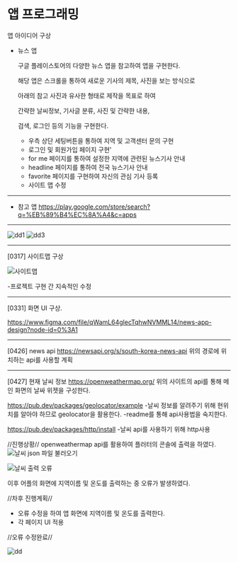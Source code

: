 # 앱 프로그래밍 

앱 아이디어 구상

- 뉴스 앱

   구글 플레이스토어의 다양한 뉴스 앱을 참고하여 앱을 구현한다.

   해당 앱은 스크롤을 통하여 새로운 기사의 제목, 사진을 보는 방식으로

   아래의 참고 사진과 유사한 형태로 제작을 목표로 하여

   간략한 날씨정보, 기사글 분류, 사진 및 간략한 내용,

   검색, 로그인 등의 기능을 구현한다.

   + 우측 상단 세팅버튼을 통하여 지역 및 고객센터 문의 구현
   + 로그인 및 회원가입 페이지 구현'
   + for me 페이지를 통하여 설정한 지역에 관련된 뉴스기사 안내
   + headline 페이지를 통하여 전국 뉴스기사 안내
   + favorite 페이지를 구현하여 자신의 관심 기사 등록
   + 사이트 맵 수정
---------------------------------------------------------------------   
- 참고 앱
https://play.google.com/store/search?q=%EB%89%B4%EC%8A%A4&c=apps
---------------------------------------------------------------------

 ![dd1](https://user-images.githubusercontent.com/95200335/157620137-dcd9f71a-d567-4a85-8513-54d0fb1cd723.png)
 ![dd3](https://user-images.githubusercontent.com/95200335/157620796-c170d575-67f6-4620-a37c-17ff1bfae41e.png)
 
---------------------------------------------------------------------
[0317] 사이트맵 구상

![사이트맵](https://user-images.githubusercontent.com/95200335/158802708-db8acb67-81b5-40c9-a883-cfd8e08deb6b.png)

-프로젝트 구현 간 지속적인 수정 

----------------------------------------------------------------------
[0331] 화면 UI 구상.

https://www.figma.com/file/qWamL64glecTqhwNVMML14/news-app-design?node-id=0%3A1

----------------------------------------------------------------------
[0426] news api 
https://newsapi.org/s/south-korea-news-api
위의 경로에 위치하는 api를 사용할 계획

---------------------------------------------------------------------
[0427] 현재 날씨 정보
https://openweathermap.org/
위의 사이트의 api를 통해 메인 화면의 날싸 위젯을 구성한다.

https://pub.dev/packages/geolocator/example
-날씨 정보를 알려주기 위해 현위치를 알아야 하므로  geolocator을 활용한다.
-readme를 통해 api사용법을 숙지한다.

https://pub.dev/packages/http/install
-날씨 api를 사용하기 위해 http사용

//진행상황//
openweathermap api를 활용하여 플러터의 콘솔에 출력을 하였다.
![날씨 json 파일 불러오기](https://user-images.githubusercontent.com/95200335/165798940-16643d49-73e7-44be-8d16-1f835edad515.png)

![날씨 출력 오류](https://user-images.githubusercontent.com/95200335/165800029-f0a807a0-a9d1-40a2-af9d-f2692147550a.png)


이후 어플의 화면에 지역이름 및 온도를 출력하는 중 오류가 발생하였다.

//차후 진행계획//
-  오류 수정을 하여 앱 화면에 지역이름 및 온도를 출력한다.
- 각 페이지 UI 적용

//오류 수정완료//

![dd](https://user-images.githubusercontent.com/95200335/165882316-3ed0dc8b-4db7-4fab-a057-81927a17ff5a.png)
